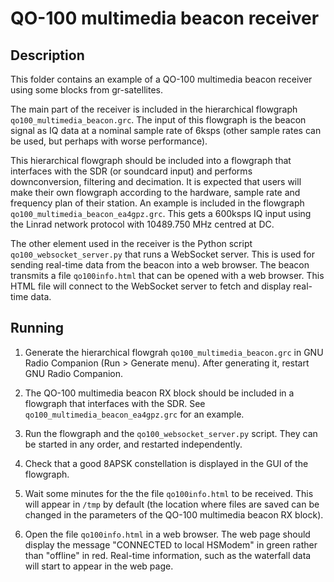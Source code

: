 # QO-100 multimedia beacon receiver

## Description

This folder contains an example of a QO-100 multimedia beacon receiver using
some blocks from gr-satellites.

The main part of the receiver is included in the hierarchical flowgraph
`qo100_multimedia_beacon.grc`. The input of this flowgraph is the beacon signal
as IQ data at a nominal sample rate of 6ksps (other sample rates can be used,
but perhaps with worse performance).

This hierarchical flowgraph should be included into a flowgraph that interfaces
with the SDR (or soundcard input) and performs downconversion, filtering and
decimation. It is expected that users will make their own flowgraph according to
the hardware, sample rate and frequency plan of their station. An example is
included in the flowgraph `qo100_multimedia_beacon_ea4gpz.grc`. This gets a
600ksps IQ input using the Linrad network protocol with 10489.750 MHz centred at
DC.

The other element used in the receiver is the Python script
`qo100_websocket_server.py` that runs a WebSocket server. This is used for
sending real-time data from the beacon into a web browser. The beacon transmits
a file `qo100info.html` that can be opened with a web browser. This HTML file
will connect to the WebSocket server to fetch and display real-time data.

## Running

1. Generate the hierarchical flowgrah `qo100_multimedia_beacon.grc` in GNU Radio
Companion (Run > Generate menu). After generating it, restart GNU Radio
Companion.

2. The QO-100 multimedia beacon RX block should be included in a flowgraph
that interfaces with the SDR. See `qo100_multimedia_beacon_ea4gpz.grc` for an
example.

3. Run the flowgraph and the `qo100_websocket_server.py` script. They can be
started in any order, and restarted independently.

4. Check that a good 8APSK constellation is displayed in the GUI of the
flowgraph.

5. Wait some minutes for the the file `qo100info.html` to be received. This will
appear in `/tmp` by default (the location where files are saved can be changed in
the parameters of the QO-100 multimedia beacon RX block).

6. Open the file `qo100info.html` in a web browser. The web page should display
the message "CONNECTED to local HSModem" in green rather than "offline" in
red. Real-time information, such as the waterfall data will start to appear in
the web page.
